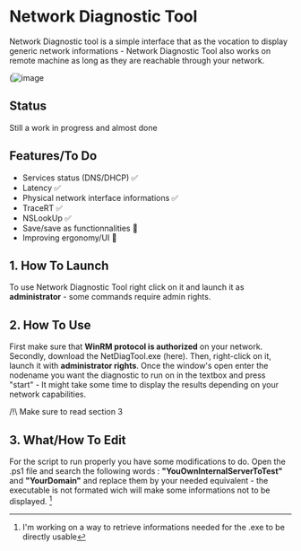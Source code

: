 # **Network Diagnostic Tool**

Network Diagnostic tool is a simple interface that as the vocation to display generic network informations - Network Diagnostic Tool also works on remote machine as long as they are reachable through your network.

(![image]()

## Status

Still a work in progress and almost done

## Features/To Do

-  Services status (DNS/DHCP) ✅ 
-  Latency ✅ 
-  Physical network interface informations ✅ 
-  TraceRT ✅
-  NSLookUp ✅
-  Save/save as functionnalities 🔨
-  Improving ergonomy/UI 🔨

##  **1. How To Launch** 

To use Network Diagnostic Tool right click on it and launch it as **administrator** - some commands require admin rights. 

## **2. How To Use**

First make sure that **WinRM protocol is authorized** on your network. Secondly, download the NetDiagTool.exe (here). Then, right-click on it, launch it with **administrator rights**. Once the window's open enter the nodename you want the diagnostic to run on in the textbox and press "start" - It might take some time to display the results depending on your network capabilities.

/!\ Make sure to read section 3

## **3. What/How To Edit**

For the script to run properly you have some modifications to do. Open the .ps1 file and search the following words : **"YouOwnInternalServerToTest"** and **"YourDomain"** and replace them by your needed equivalent - the executable is not formated wich will make some informations not to be displayed. [^1]

[^1]: I'm working on a way to retrieve informations needed for the .exe to be directly usable

